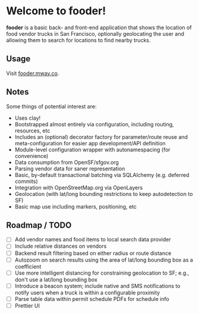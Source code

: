 # Welcome to fooder!
**fooder** is a basic back- and front-end application that shows the location of food vendor trucks in San Francisco, optionally geolocating the user and allowing them to search for locations to find nearby trucks.

## Usage
Visit [fooder.mway.co](http://fooder.mway.co/).

## Notes
Some things of potential interest are:
- Uses clay!
- Bootstrapped almost entirely via configuration, including routing, resources, etc
- Includes an (optional) decorator factory for parameter/route reuse and meta-configuration for easier app development/API definition
- Module-level configuration wrapper with autonamespacing (for convenience)
- Data consumption from OpenSF/sfgov.org
- Parsing vendor data for saner representation
- Basic, by-default transactional batching via SQLAlchemy (e.g. deferred commits)
- Integration with OpenStreetMap.org via OpenLayers
- Geolocation (with lat/long bounding restrictions to keep autodetection to SF)
- Basic map use including markers, positioning, etc

## Roadmap / TODO
- [ ] Add vendor names and food items to local search data provider
- [ ] Include relative distances on vendors
- [ ] Backend result filtering based on either radius or route distance
- [ ] Autozoom on search results using the area of lat/long bounding box as a coefficient
- [ ] Use more intelligent distancing for constraining geolocation to SF; e.g., don't use a lat/long bounding box
- [ ] Introduce a beacon system; include native and SMS notifications to notify users when a truck is within a configurable proximity
- [ ] Parse table data within permit schedule PDFs for schedule info
- [ ] Prettier UI
